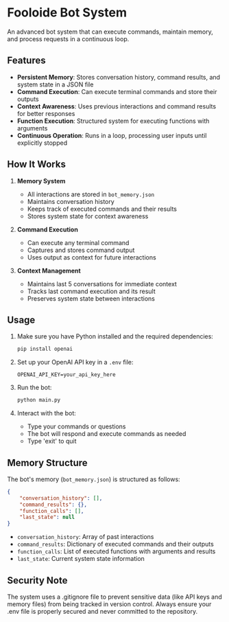 # Fooloide Bot System

An advanced bot system that can execute commands, maintain memory, and process requests in a continuous loop.

## Features

- **Persistent Memory**: Stores conversation history, command results, and system state in a JSON file
- **Command Execution**: Can execute terminal commands and store their outputs
- **Context Awareness**: Uses previous interactions and command results for better responses
- **Function Execution**: Structured system for executing functions with arguments
- **Continuous Operation**: Runs in a loop, processing user inputs until explicitly stopped

## How It Works

1. **Memory System**
   - All interactions are stored in `bot_memory.json`
   - Maintains conversation history
   - Keeps track of executed commands and their results
   - Stores system state for context awareness

2. **Command Execution**
   - Can execute any terminal command
   - Captures and stores command output
   - Uses output as context for future interactions

3. **Context Management**
   - Maintains last 5 conversations for immediate context
   - Tracks last command execution and its result
   - Preserves system state between interactions

## Usage

1. Make sure you have Python installed and the required dependencies:
   ```bash
   pip install openai
   ```

2. Set up your OpenAI API key in a `.env` file:
   ```
   OPENAI_API_KEY=your_api_key_here
   ```

3. Run the bot:
   ```bash
   python main.py
   ```

4. Interact with the bot:
   - Type your commands or questions
   - The bot will respond and execute commands as needed
   - Type 'exit' to quit

## Memory Structure

The bot's memory (`bot_memory.json`) is structured as follows:
```json
{
    "conversation_history": [],
    "command_results": {},
    "function_calls": [],
    "last_state": null
}
```

- `conversation_history`: Array of past interactions
- `command_results`: Dictionary of executed commands and their outputs
- `function_calls`: List of executed functions with arguments and results
- `last_state`: Current system state information

## Security Note

The system uses a .gitignore file to prevent sensitive data (like API keys and memory files) from being tracked in version control. Always ensure your .env file is properly secured and never committed to the repository.
